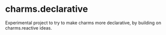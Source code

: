 # charms.declarative
Experimental project to try to make charms more declarative, by building on charms.reactive ideas.
